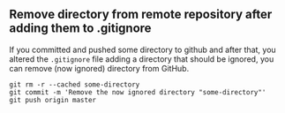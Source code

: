 ## Remove directory from remote repository after adding them to .gitignore
If you committed and pushed some directory to github and after that, you altered the `.gitignore` file adding a directory that should
be ignored, you can remove (now ignored) directory from GitHub.
```
git rm -r --cached some-directory
git commit -m 'Remove the now ignored directory "some-directory"'
git push origin master
```

